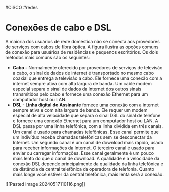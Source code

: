 #CISCO #redes 
# Conexões de cabo e DSL

A maioria dos usuários de rede doméstica não se conecta aos provedores de serviços com cabos de fibra óptica. A figura ilustra as opções comuns de conexão para usuários de residências e pequenos escritórios. Os dois métodos mais comuns são os seguintes:

- **Cabo -** Normalmente oferecido por provedores de serviços de televisão a cabo, o sinal de dados de internet é transportado no mesmo cabo coaxial que entrega a televisão a cabo. Ele fornece uma conexão com a internet sempre ativa com alta largura de banda. Um cable modem especial separa o sinal de dados da Internet dos outros sinais transmitidos pelo cabo e fornece uma conexão Ethernet para um computador host ou LAN.
- **DSL - Linha digital do Assinante** fornece uma conexão com a internet sempre ativa e com alta largura de banda. Ele requer um modem especial de alta velocidade que separa o sinal DSL do sinal de telefone e fornece uma conexão Ethernet para um computador host ou LAN. A DSL passa por uma linha telefônica, com a linha dividida em três canais. Um canal é usado para chamadas telefônicas. Esse canal permite que um indivíduo receba chamadas telefônicas sem se desconectar da Internet. Um segundo canal é um canal de download mais rápido, usado para receber informações da Internet. O terceiro canal é usado para enviar ou carregar informações. Esse canal geralmente é um pouco mais lento do que o canal de download. A qualidade e a velocidade da conexão DSL depende principalmente da qualidade da linha telefônica e da distância da central telefônica da operadora de telefonia. Quanto mais longe você estiver da central telefônica, mais lenta será a conexão.

![[Pasted image 20240517110116.png]]
